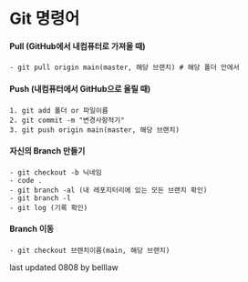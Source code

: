 # Git 명령어

#### Pull (GitHub에서 내컴퓨터로 가져올 때)
    - git pull origin main(master, 해당 브랜치) # 해당 폴더 안에서

#### Push (내컴퓨터에서 GitHub으로 올릴 때)
    1. git add 폴더 or 파일이름
    2. git commit -m "변경사항적기"
    3. git push origin main(master, 해당 브랜치)

#### 자신의 Branch 만들기
    - git checkout -b 닉네임
    - code .
    - git branch -al (내 레포지터리에 있는 모든 브랜치 확인)
    - git branch -l
    - git log (기록 확인)

#### Branch 이동
    - git checkout 브렌치이름(main, 해당 브랜치)

last updated 0808 by belllaw